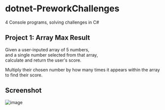 # dotnet-PreworkChallenges
4 Console programs, solving challenges in C#

## Project 1: Array Max Result
Given a user-inputed array of 5 numbers,  
and a single number selected from that array,  
calculate and return the user's score.  
  
Multiply their chosen number by how many times it appears within the array to find their score.

## Screenshot
![image](https://user-images.githubusercontent.com/31331154/76210883-42c55600-61c2-11ea-9833-1ad97810d2a1.png)
